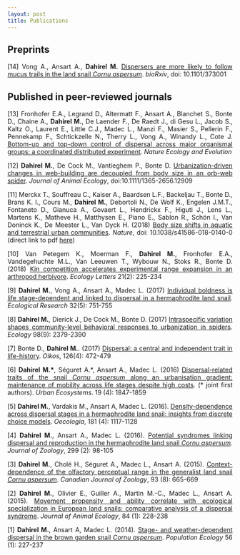 ```yaml
---
layout: post
title: Publications
---
```


## Preprints
<p style="text-align:justify">
[14] Vong A., Ansart A., <b>Dahirel M.</b> <a href="https://doi.org/10.1101/373001">Dispersers are more likely to follow mucus trails in the land snail <i>Cornu aspersum</i></a>. <i>bioRxiv</i>, doi: 10.1101/373001
</p>

## Published in peer-reviewed journals
<p style="text-align:justify">
[13] Fronhofer E.A., Legrand D., Altermatt F., Ansart A., Blanchet S., Bonte D., Chaine A., <b>Dahirel M.</b>, De Laender F., De Raedt J., di Gesu L., Jacob S., Kaltz O., Laurent E., Little C.J., Madec L., Manzi F., Masier S., Pellerin F., Pennekamp F., Schtickzelle N., Therry L., Vong A., Winandy L., Cote J. <a href="https://www.nature.com/articles/s41559-018-0686-0">Bottom-up and top-down control of dispersal across major organismal groups: a coordinated distributed experiment</a>. <i>Nature Ecology and Evolution</i>
</p>
<p style="text-align:justify">
[12] <b>Dahirel M.</b>, De Cock M., Vantieghem P., Bonte D. <a href="https://doi.org/10.1101/214924"> Urbanization-driven changes in web-building are decoupled from body size in an orb-web spider</a>. <i>Journal of Animal Ecology</i>, doi:10.1111/1365-2656.12909
</p>
<p style="text-align:justify">
[11] Merckx T., Souffreau C., Kaiser A., Baardsen L.F., Backeljau T., Bonte D., Brans K. I., Cours M., <b>Dahirel M.</b>, Debortoli N., De Wolf K., Engelen J.M.T., Fontaneto D., Gianuca A., Govaert L., Hendrickx F., Higuti J., Lens L., Martens K., Matheve H., Matthysen E., Piano E., Sablon R., Schön I., Van Doninck K., De Meester L., Van Dyck H. (2018) <a href="https://doi.org/10.1038/s41586-018-0140-0">Body size shifts in aquatic and terrestrial urban communities</a>. <i>Nature</i>, doi: 10.1038/s41586-018-0140-0 (direct link to pdf <a href="https://www.nature.com/articles/s41586-018-0140-0.epdf?author_access_token=M2r8Zmkd7tqfhkacVZjymdRgN0jAjWel9jnR3ZoTv0N7h0SCf5lPXEeqhwWsbAWVuXLF80BYR53f_KxF53ReKCWOY9ZxMPLp8lg3_kzdNXVZBi9_wW_t7YsPPWn6NZb5_nreNO2y2SpN4oIzJLSPZQ%3D%3D">here</a>)
</p>
<p style="text-align:justify">
[10] Van Petegem K., Moerman F., <b>Dahirel M.</b>, Fronhofer E.A., Vandegehuchte M.L., Van Leeuwen T., Wybouw N., Stoks R., Bonte D. (2018) <a href="https://doi.org/10.1111/ele.12887">Kin competition accelerates experimental range expansion in an arthropod herbivore</a>. <i>Ecology Letters</i> 21(2): 225-234
</p>
<p style="text-align:justify">
[9] <b>Dahirel M.</b>, Vong A., Ansart A., Madec L. (2017) <a href="https://doi.org/10.1007/s11284-017-1484-x">Individual boldness is life stage-dependent and linked to dispersal in a hermaphrodite land snail</a>. <i>Ecological Research</i> 32(5): 751-755
</p>
<p style="text-align:justify">
[8] <b>Dahirel M.</b>, Dierick J., De Cock M., Bonte D. (2017) <a href="https://doi.org/10.1002/ecy.1915">Intraspecific variation shapes community-level behavioral responses to urbanization in spiders</a>. <i>Ecology</i> 98(9): 2379-2390
</p>
<p style="text-align:justify">
[7] Bonte D., <b>Dahirel M.</b>. (2017) <a href="https://doi.org/10.1111/oik.03801">Dispersal: a central and independent trait in life-history</a>. <i>Oikos</i>, 126(4): 472-479
</p>
<p style="text-align:justify">
[6] <b>Dahirel M.*</b>, Séguret A.*, Ansart A., Madec L. (2016) <a href="https://doi.org/10.1007/s11252-016-0564-y">Dispersal-related traits of the snail <i>Cornu aspersum</i> along an urbanisation gradient: maintenance of mobility across life stages despite high costs</a>. (* joint first authors). <i>Urban Ecosystems</i>. 19 (4): 1847-1859
</p>
<p style="text-align:justify">
[5] <b>Dahirel M.</b>, Vardakis M., Ansart A, Madec L. (2016). <a href="https://doi.org/10.1007/s00442-016-3636-z">Density-dependence across dispersal stages in a hermaphrodite land snail: insights from discrete choice models</a>. <i>Oecologia</i>, 181 (4): 1117-1128
</p>
<p style="text-align:justify">
[4] <b>Dahirel M.</b>, Ansart A., Madec L. (2016). <a href="https://doi.org/10.1111/jzo.12328">Potential syndromes linking dispersal and reproduction in the hermaphrodite land snail <i>Cornu aspersum</i></a>. <i>Journal of Zoology</i>, 299 (2): 98-105 
</p>
<p style="text-align:justify">
[3] <b>Dahirel M.</b>, Cholé H., Séguret A., Madec L., Ansart A. (2015). <a href="https://doi.org/10.1139/cjz-2015-0001">Context-dependence of the olfactory perceptual range in the generalist land snail <i>Cornu aspersum</i></a>. <i>Canadian Journal of Zoology</i>, 93 (8): 665-669
</p>
<p style="text-align:justify">
[2] <b>Dahirel M.</b>, Olivier E., Guiller A., Martin M.-C., Madec L., Ansart A. (2015). <a href="https://doi.org/10.1111/1365-2656.12276"> Movement propensity and ability correlate with ecological specialization in European land snails: comparative analysis of a dispersal syndrome</a>. <i>Journal of Animal Ecology</i>, 84 (1): 228-238
</p>
<p style="text-align:justify">
[1] <b>Dahirel M.</b>, Ansart A, Madec L. (2014). <a href="https://doi.org/10.1007/s10144-013-0407-0">Stage- and weather-dependent dispersal in the brown garden snail <i>Cornu aspersum</i></a>. <i>Population Ecology</i> 56 (1): 227-237
</p>
